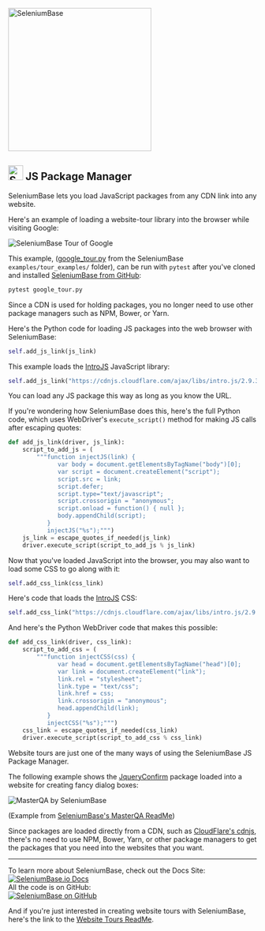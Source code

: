 [<img src="https://seleniumbase.io/cdn/img/super_logo_sb.png" title="SeleniumBase" width="290">](https://github.com/seleniumbase/SeleniumBase/blob/master/README.md)

<h2><img src="https://seleniumbase.io/img/sb_icon.png" title="SeleniumBase" width="30" /> JS Package Manager</h2>

<div>SeleniumBase lets you load JavaScript packages from any CDN link into any website.</div>
<p><div>Here's an example of loading a website-tour library into the browser while visiting Google:</div></p>

<img src="https://cdn2.hubspot.net/hubfs/100006/google_tour_3.gif" title="SeleniumBase Tour of Google" /><br />

This example, ([google_tour.py](https://github.com/seleniumbase/SeleniumBase/blob/master/examples/tour_examples/google_tour.py) from the SeleniumBase ``examples/tour_examples/`` folder), can be run with ``pytest`` after you've cloned and installed [SeleniumBase from GitHub](https://github.com/seleniumbase/SeleniumBase):

```bash
pytest google_tour.py
```

<div>Since a CDN is used for holding packages, you no longer need to use other package managers such as NPM, Bower, or Yarn.</div>
<p><div>Here's the Python code for loading JS packages into the web browser with SeleniumBase:</div></p>

```python
self.add_js_link(js_link)
```

<div>This example loads the <a href="https://introjs.com/">IntroJS</a> JavaScript library:</div>

```python
self.add_js_link("https://cdnjs.cloudflare.com/ajax/libs/intro.js/2.9.3/intro.min.js")
```

<div>You can load any JS package this way as long as you know the URL.</div>

If you're wondering how SeleniumBase does this, here's the full Python code, which uses WebDriver's ``execute_script()`` method for making JS calls after escaping quotes:

```python
def add_js_link(driver, js_link):
    script_to_add_js = (
        """function injectJS(link) {
              var body = document.getElementsByTagName("body")[0];
              var script = document.createElement("script");
              script.src = link;
              script.defer;
              script.type="text/javascript";
              script.crossorigin = "anonymous";
              script.onload = function() { null };
              body.appendChild(script);
           }
           injectJS("%s");""")
    js_link = escape_quotes_if_needed(js_link)
    driver.execute_script(script_to_add_js % js_link)
```

<p>Now that you've loaded JavaScript into the browser, you may also want to load some CSS to go along with it:</p>

```python
self.add_css_link(css_link)
```

<p>Here's code that loads the <a href="https://introjs.com/">IntroJS</a> CSS:</p>

```python
self.add_css_link("https://cdnjs.cloudflare.com/ajax/libs/intro.js/2.9.3/introjs.css")
```

<p>And here's the Python WebDriver code that makes this possible:</p>

```python
def add_css_link(driver, css_link):
    script_to_add_css = (
        """function injectCSS(css) {
              var head = document.getElementsByTagName("head")[0];
              var link = document.createElement("link");
              link.rel = "stylesheet";
              link.type = "text/css";
              link.href = css;
              link.crossorigin = "anonymous";
              head.appendChild(link);
           }
           injectCSS("%s");""")
    css_link = escape_quotes_if_needed(css_link)
    driver.execute_script(script_to_add_css % css_link)
```

<div>Website tours are just one of the many ways of using the SeleniumBase JS Package Manager.</div>
<p><div>The following example shows the <a href="https://github.com/craftpip/jquery-confirm">JqueryConfirm</a> package loaded into a website for creating fancy dialog boxes:</div></p>

<img src="https://cdn2.hubspot.net/hubfs/100006/images/masterqa6.gif" alt="MasterQA by SeleniumBase" title="MasterQA by SeleniumBase" /><br />

<p><div>(Example from <a href="https://seleniumbase.io/examples/master_qa/ReadMe/">SeleniumBase's MasterQA ReadMe</a>)</div></p>

<div>Since packages are loaded directly from a CDN, such as <a href="https://cdnjs.com/">CloudFlare's cdnjs</a>, there's no need to use NPM, Bower, Yarn, or other package managers to get the packages that you need into the websites that you want.</div>

--------

<div>To learn more about SeleniumBase, check out the Docs Site:</div>
<a href="https://seleniumbase.io">
<img src="https://img.shields.io/badge/docs-%20%20SeleniumBase.io-11BBDD.svg" alt="SeleniumBase.io Docs" /></a>

<div>All the code is on GitHub:</div>
<a href="https://github.com/seleniumbase/SeleniumBase">
<img src="https://img.shields.io/badge/✅%20💛%20View%20Code-on%20GitHub%20🌎%20🚀-02A79E.svg" alt="SeleniumBase on GitHub" /></a>

And if you're just interested in creating website tours with SeleniumBase, here's the link to the <a href="https://seleniumbase.io/examples/tour_examples/ReadMe/">Website Tours ReadMe</a>.
